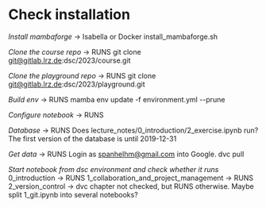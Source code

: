 # Check installation
*Install mambaforge* -> Isabella or Docker
install_mambaforge.sh

*Clone the course repo* -> RUNS
git clone git@gitlab.lrz.de:dsc/2023/course.git

*Clone the playground repo* -> RUNS
git clone git@gitlab.lrz.de:dsc/2023/playground.git

*Build env* -> RUNS
mamba env update -f environment.yml --prune

*Configure notebook* -> RUNS

*Database* -> RUNS
Does lecture_notes/0_introduction/2_exercise.ipynb run?
The first version of the database is until 2019-12-31

*Get data* -> RUNS
Login as spanhelhm@gmail.com into Google.
dvc pull

*Start notebook from dsc environment and check whether it runs*
0_introduction -> RUNS
1_collaboration_and_project_management -> RUNS
2_version_control -> dvc chapter not checked, but RUNS otherwise. Maybe split 1_git.ipynb into several notebooks?
